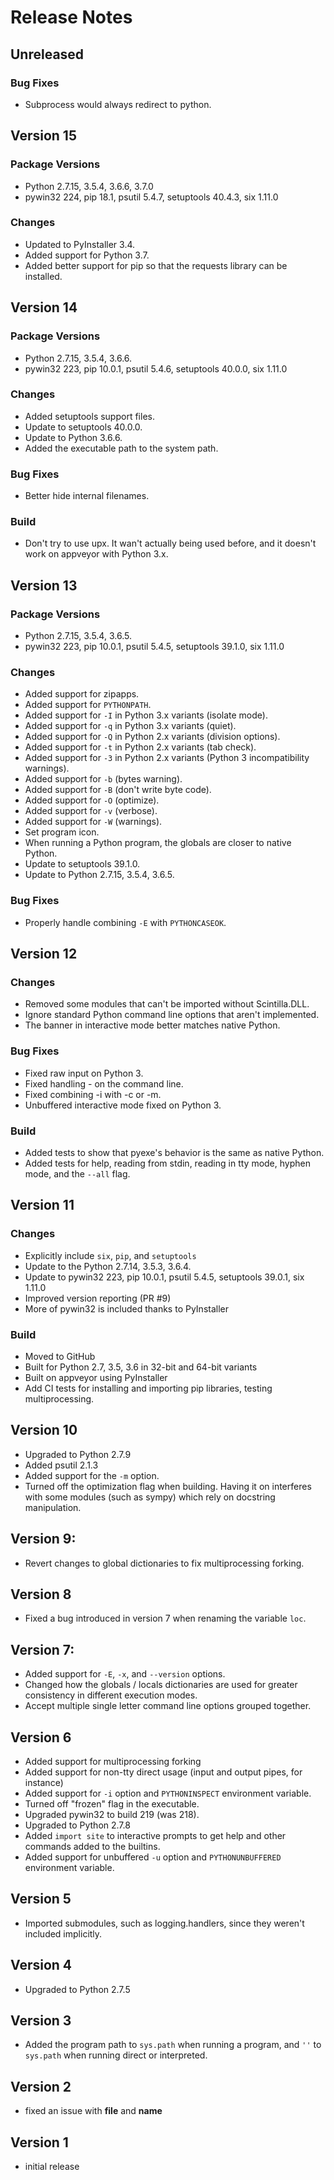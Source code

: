 # Release Notes

## Unreleased

### Bug Fixes

- Subprocess would always redirect to python.

## Version 15

### Package Versions

- Python 2.7.15, 3.5.4, 3.6.6, 3.7.0
- pywin32 224, pip 18.1, psutil 5.4.7, setuptools 40.4.3, six 1.11.0

### Changes

- Updated to PyInstaller 3.4.
- Added support for Python 3.7.
- Added better support for pip so that the requests library can be installed.

## Version 14

### Package Versions

- Python 2.7.15, 3.5.4, 3.6.6.
- pywin32 223, pip 10.0.1, psutil 5.4.6, setuptools 40.0.0, six 1.11.0

### Changes

- Added setuptools support files.
- Update to setuptools 40.0.0.
- Update to Python 3.6.6.
- Added the executable path to the system path.

### Bug Fixes

- Better hide internal filenames.

### Build

- Don't try to use upx.  It wan't actually being used before, and it doesn't work on appveyor with Python 3.x.

## Version 13

### Package Versions

- Python 2.7.15, 3.5.4, 3.6.5.
- pywin32 223, pip 10.0.1, psutil 5.4.5, setuptools 39.1.0, six 1.11.0

### Changes

- Added support for zipapps.
- Added support for `PYTHONPATH`.
- Added support for `-I` in Python 3.x variants (isolate mode).
- Added support for `-q` in Python 3.x variants (quiet).
- Added support for `-Q` in Python 2.x variants (division options).
- Added support for `-t` in Python 2.x variants (tab check).
- Added support for `-3` in Python 2.x variants (Python 3 incompatibility warnings).
- Added support for `-b` (bytes warning).
- Added support for `-B` (don't write byte code).
- Added support for `-O` (optimize).
- Added support for `-v` (verbose).
- Added support for `-W` (warnings).
- Set program icon.
- When running a Python program, the globals are closer to native Python.
- Update to setuptools 39.1.0.
- Update to Python 2.7.15, 3.5.4, 3.6.5.

### Bug Fixes

- Properly handle combining `-E` with `PYTHONCASEOK`.

## Version 12

### Changes

- Removed some modules that can't be imported without Scintilla.DLL.
- Ignore standard Python command line options that aren't implemented.
- The banner in interactive mode better matches native Python.

### Bug Fixes

- Fixed raw input on Python 3.
- Fixed handling - on the command line.
- Fixed combining -i with -c or -m.
- Unbuffered interactive mode fixed on Python 3.

### Build

- Added tests to show that pyexe's behavior is the same as native Python.
- Added tests for help, reading from stdin, reading in tty mode, hyphen mode, and the `--all` flag.

## Version 11

### Changes

- Explicitly include `six`, `pip`, and `setuptools`
- Update to the Python 2.7.14, 3.5.3, 3.6.4.
- Update to pywin32 223, pip 10.0.1, psutil 5.4.5, setuptools 39.0.1, six 1.11.0
- Improved version reporting (PR #9)
- More of pywin32 is included thanks to PyInstaller

### Build

- Moved to GitHub
- Built for Python 2.7, 3.5, 3.6 in 32-bit and 64-bit variants
- Built on appveyor using PyInstaller
- Add CI tests for installing and importing pip libraries, testing multiprocessing.

## Version 10

- Upgraded to Python 2.7.9
- Added psutil 2.1.3 
- Added support for the `-m` option.
- Turned off the optimization flag when building.  Having it on interferes with some modules (such as sympy) which rely on docstring manipulation.

## Version 9:
- Revert changes to global dictionaries to fix multiprocessing forking.

## Version 8

- Fixed a bug introduced in version 7 when renaming the variable `loc`.

## Version 7:

- Added support for `-E`, `-x`, and `--version` options.
- Changed how the globals / locals dictionaries are used for greater consistency in different execution modes.
- Accept multiple single letter command line options grouped together.

## Version 6

- Added support for multiprocessing forking
- Added support for non-tty direct usage (input and output pipes, for instance)
- Added support for `-i` option and `PYTHONINSPECT` environment variable.
- Turned off "frozen" flag in the executable.
- Upgraded pywin32 to build 219 (was 218).
- Upgraded to Python 2.7.8
- Added `import site` to interactive prompts to get help and other commands added to the builtins.
- Added support for unbuffered `-u` option and `PYTHONUNBUFFERED` environment variable.

## Version 5

- Imported submodules, such as logging.handlers, since they weren't included implicitly.

## Version 4

- Upgraded to Python 2.7.5

## Version 3

- Added the program path to `sys.path` when running a program, and `''` to `sys.path` when running direct or interpreted.

## Version 2

- fixed an issue with __file__ and __name__

## Version 1

- initial release


